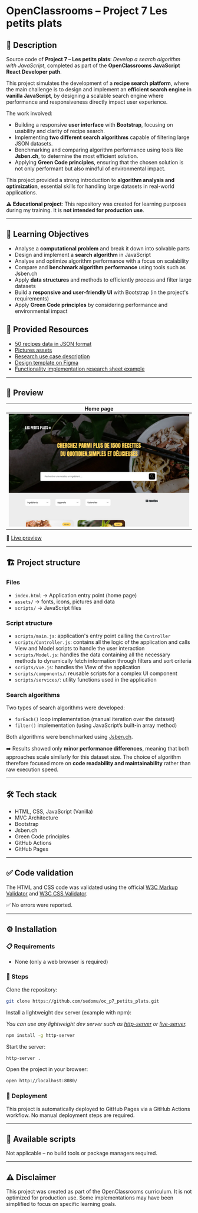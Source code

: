 # OpenClassrooms – Project 7 Les petits plats

## 📌 Description

Source code of **Project 7 – Les petits plats**: _Develop a search algorithm with JavaScript_, completed as part of the **OpenClassrooms JavaScript React Developer path**.

This project simulates the development of a **recipe search platform**, 
where the main challenge is to design and implement an **efficient search 
engine** in **vanilla JavaScript**, by designing a scalable search engine where performance and responsiveness directly impact user experience.

The work involved:
- Building a responsive **user interface** with **Bootstrap**, focusing on usability and clarity of recipe search.
- Implementing **two different search algorithms** capable of filtering large JSON datasets.
- Benchmarking and comparing algorithm performance using tools like **Jsben.ch**, to determine the most efficient solution.
- Applying **Green Code principles**, ensuring that the chosen solution is not only performant but also mindful of environmental impact.

This project provided a strong introduction to **algorithm analysis and optimization**, essential skills for handling large datasets in real-world applications.

⚠️ **Educational project**: This repository was created for learning purposes during my training. It is **not intended for production use**.

---

## 🎯 Learning Objectives

- Analyse a **computational problem** and break it down into solvable parts
- Design and implement a **search algorithm** in JavaScript
- Analyse and optimize algorithm performance with a focus on scalability
- Compare and **benchmark algorithm performance** using tools such as Jsben.ch
- Apply **data structures** and methods to efficiently process and filter large datasets
- Build a **responsive and user-friendly UI** with Bootstrap (in the project's requirements)
- Apply **Green Code principles** by considering performance and environmental impact

## 🔗 Provided Resources

- [50 recipes data in JSON format](https://github.com/OpenClassrooms-Student-Center/PetitsPlats2.0)
- [Pictures assets](https://course.oc-static.com/projects/D%C3%A9veloppeur+Web/JS/P7/JSON+recipes.zip)
- [Research use case description](https://course.oc-static.com/projects/516_JS/P7/Cas+d%E2%80%99utilisation+%2303+_+Filtrer+les+recettes+dans+l%E2%80%99interface+utilisateur+-+Front-end+P6+(Algorithms)+.pdf)
- [Design template on Figma](https://www.figma.com/file/LY5VQTAqnrAf0bWObOBrt8/Les-petits-plats---Maquette-2.0?type=design&node-id=0%3A1&t=23dNyQrjg9DVtnrM-1)
- [Functionality implementation research sheet example](https://s3-eu-west-1.amazonaws.com/course.oc-static.com/projects/Front-End+V2/P6+Algorithms/Fiche+d%E2%80%99investigation+fonctionnalite%CC%81.pdf)

---

## 👀 Preview

| Home page                                                 | 
|-----------------------------------------------------------|
| ![Home page desktop](./screenshots/Homepage_1440x900.png) | 

🔗 [Live preview](https://sedomu.github.io/oc_p7_petits_plats/)

---

## 🏗 Project structure

### Files

- `index.html` → Application entry point (home page)
- `assets/` → fonts, icons, pictures and data
- `scripts/` → JavaScript files

### Script structure

- `scripts/main.js`: application's entry point calling the `Controller`
- `scripts/Controller.js`: contains all the logic of the application and calls View and Model scripts to handle the user interaction
- `scripts/Model.js`: handles the data containing all the necessary methods to dynamically fetch information through filters and sort criteria
- `scripts/Vue.js`: handles the View of the application
- `scripts/components/`: reusable scripts for a complex UI component
- `scripts/services/`: utility functions used in the application

### Search algorithms

Two types of search algorithms were developed:

- `forEach()` loop implementation (manual iteration over the dataset)
- `filter()` implementation (using JavaScript’s built-in array method)

Both algorithms were benchmarked using [Jsben.ch](https://jsben.ch/).  

➡️ Results showed only **minor performance differences**, meaning that both approaches scale similarly for this dataset size. The choice of algorithm therefore focused more on **code readability and maintainability** rather than raw execution speed.

---

## 🛠 Tech stack

- HTML, CSS, JavaScript (Vanilla)
- MVC Architecture
- Bootstrap
- Jsben.ch
- Green Code principles
- GitHub Actions
- GitHub Pages

---

## ✅ Code validation

The HTML and CSS code was validated using the official [W3C Markup Validator](https://validator.w3.org/nu/?doc=https://sedomu.github.io/oc_p7_petits_plats/) and [W3C CSS Validator](https://jigsaw.w3.org/css-validator/validator?lang=fr&profile=css3svg&uri=https%3A%2F%2Fsedomu.github.io%2Foc_p7_petits_plats%2F&usermedium=all&vextwarning=&warning=1).

✅ No errors were reported.

---

## ⚙️ Installation

### 📋 Requirements

- None (only a web browser is required)

### 🚀 Steps

Clone the repository:

```bash
git clone https://github.com/sedomu/oc_p7_petits_plats.git
```

Install a lightweight dev server (example with npm):

_You can use any lightweight dev server such as [http-server](https://www.npmjs.com/package/http-server) or [live-server](https://www.npmjs.com/package/live-server)._

```bash
npm install -g http-server
```

Start the server:

```bash
http-server .
```

Open the project in your browser:

```bash
open http://localhost:8080/
```

### 🤖 Deployment

This project is automatically deployed to GitHub Pages via a GitHub Actions workflow.
No manual deployment steps are required.

---

## 📜 Available scripts

Not applicable – no build tools or package managers required.

---

## ⚠️ Disclaimer

This project was created as part of the OpenClassrooms curriculum.
It is not optimized for production use. Some implementations may have been simplified to focus on specific learning goals.